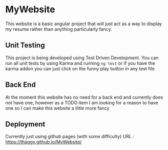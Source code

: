 # MyWebsite

This website is a basic angular project that will just act as a way to display my resume rather than anything particularly fancy.

## Unit Testing

This project is being developed using Test Driven Development. You can run all unit tests by using Karma and running `ng test` or if you have the karma addon you can just click on the funny play button in any test file

## Back End

At the moment this website has no need for a back end and currently does not have one, however as a TODO item I am looking for a reason to have one so I can make this website a little more fancy

## Deployment

Currently just using github pages (with some difficulty) URL : https://thaggy.github.io/MyWebsite/
